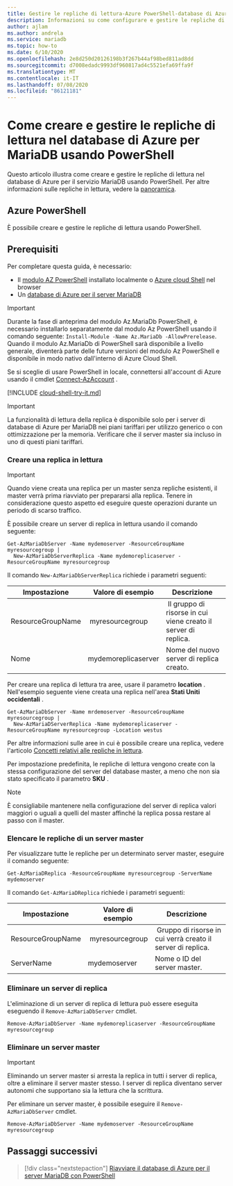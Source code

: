 ```yaml
---
title: Gestire le repliche di lettura-Azure PowerShell-database di Azure per MariaDB
description: Informazioni su come configurare e gestire le repliche di lettura nel database di Azure per MariaDB con PowerShell.
author: ajlam
ms.author: andrela
ms.service: mariadb
ms.topic: how-to
ms.date: 6/10/2020
ms.openlocfilehash: 2e8d250d20126198b3f267b44af98bed811ad8dd
ms.sourcegitcommit: d7008edadc9993df960817ad4c5521efa69ffa9f
ms.translationtype: MT
ms.contentlocale: it-IT
ms.lasthandoff: 07/08/2020
ms.locfileid: "86121181"
---
```

# <a name="how-to-create-and-manage-read-replicas-in-azure-database-for-mariadb-using-powershell"></a>Come creare e gestire le repliche di lettura nel database di Azure per MariaDB usando PowerShell

Questo articolo illustra come creare e gestire le repliche di lettura nel database di Azure per il servizio MariaDB usando PowerShell. Per altre informazioni sulle repliche in lettura, vedere la [panoramica](concepts-read-replicas.md).

## <a name="azure-powershell"></a>Azure PowerShell

È possibile creare e gestire le repliche di lettura usando PowerShell.

## <a name="prerequisites"></a>Prerequisiti

Per completare questa guida, è necessario:

- Il [modulo AZ PowerShell](https://docs.microsoft.com/powershell/azure/install-az-ps) installato localmente o [Azure cloud Shell](https://shell.azure.com/) nel browser
- Un [database di Azure per il server MariaDB](quickstart-create-mariadb-server-database-using-azure-powershell.md)

> [!IMPORTANT]
> Durante la fase di anteprima del modulo Az.MariaDb PowerShell, è necessario installarlo separatamente dal modulo Az PowerShell usando il comando seguente: `Install-Module -Name Az.MariaDb -AllowPrerelease`.
> Quando il modulo Az.MariaDb di PowerShell sarà disponibile a livello generale, diventerà parte delle future versioni del modulo Az PowerShell e disponibile in modo nativo dall'interno di Azure Cloud Shell.

Se si sceglie di usare PowerShell in locale, connettersi all'account di Azure usando il cmdlet [Connect-AzAccount](https://docs.microsoft.com/powershell/module/az.accounts/connect-azaccount) .

[!INCLUDE [cloud-shell-try-it.md](../../includes/cloud-shell-try-it.md)]

> [!IMPORTANT]
> La funzionalità di lettura della replica è disponibile solo per i server di database di Azure per MariaDB nei piani tariffari per utilizzo generico o con ottimizzazione per la memoria. Verificare che il server master sia incluso in uno di questi piani tariffari.

### <a name="create-a-read-replica"></a>Creare una replica in lettura

> [!IMPORTANT]
> Quando viene creata una replica per un master senza repliche esistenti, il master verrà prima riavviato per prepararsi alla replica. Tenere in considerazione questo aspetto ed eseguire queste operazioni durante un periodo di scarso traffico.

È possibile creare un server di replica in lettura usando il comando seguente:

```azurepowershell-interactive
Get-AzMariaDbServer -Name mydemoserver -ResourceGroupName myresourcegroup |
  New-AzMariaDbServerReplica -Name mydemoreplicaserver -ResourceGroupName myresourcegroup
```

Il comando `New-AzMariaDbServerReplica` richiede i parametri seguenti:

| Impostazione | Valore di esempio | Descrizione  |
| --- | --- | --- |
| ResourceGroupName |  myresourcegroup |  Il gruppo di risorse in cui viene creato il server di replica.  |
| Nome | mydemoreplicaserver | Nome del nuovo server di replica creato. |

Per creare una replica di lettura tra aree, usare il parametro **location** . Nell'esempio seguente viene creata una replica nell'area **Stati Uniti occidentali** .

```azurepowershell-interactive
Get-AzMariaDbServer -Name mrdemoserver -ResourceGroupName myresourcegroup |
  New-AzMariaDServerReplica -Name mydemoreplicaserver -ResourceGroupName myresourcegroup -Location westus
```

Per altre informazioni sulle aree in cui è possibile creare una replica, vedere l'articolo [Concetti relativi alle repliche in lettura](concepts-read-replicas.md).

Per impostazione predefinita, le repliche di lettura vengono create con la stessa configurazione del server del database master, a meno che non sia stato specificato il parametro **SKU** .

> [!NOTE]
> È consigliabile mantenere nella configurazione del server di replica valori maggiori o uguali a quelli del master affinché la replica possa restare al passo con il master.

### <a name="list-replicas-for-a-master-server"></a>Elencare le repliche di un server master

Per visualizzare tutte le repliche per un determinato server master, eseguire il comando seguente:

```azurepowershell-interactive
Get-AzMariaDReplica -ResourceGroupName myresourcegroup -ServerName mydemoserver
```

Il comando `Get-AzMariaDReplica` richiede i parametri seguenti:

| Impostazione | Valore di esempio | Descrizione  |
| --- | --- | --- |
| ResourceGroupName |  myresourcegroup |  Gruppo di risorse in cui verrà creato il server di replica.  |
| ServerName | mydemoserver | Nome o ID del server master. |

### <a name="delete-a-replica-server"></a>Eliminare un server di replica

L'eliminazione di un server di replica di lettura può essere eseguita eseguendo il `Remove-AzMariaDbServer` cmdlet.

```azurepowershell-interactive
Remove-AzMariaDbServer -Name mydemoreplicaserver -ResourceGroupName myresourcegroup
```

### <a name="delete-a-master-server"></a>Eliminare un server master

> [!IMPORTANT]
> Eliminando un server master si arresta la replica in tutti i server di replica, oltre a eliminare il server master stesso. I server di replica diventano server autonomi che supportano sia la lettura che la scrittura.

Per eliminare un server master, è possibile eseguire il `Remove-AzMariaDbServer` cmdlet.

```azurepowershell-interactive
Remove-AzMariaDbServer -Name mydemoserver -ResourceGroupName myresourcegroup
```

## <a name="next-steps"></a>Passaggi successivi

> [!div class="nextstepaction"]
> [Riavviare il database di Azure per il server MariaDB con PowerShell](howto-restart-server-powershell.md)
